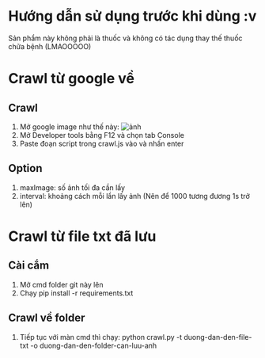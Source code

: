 # Hướng dẫn sử dụng trước khi dùng :v
Sản phẩm này không phải là thuốc và không có tác dụng thay thế thuốc chữa bệnh (LMAOOOOO)
# Crawl từ google về
## Crawl
1. Mở google image như thế này:
![ảnh](https://github.com/nhanh9d/CrawlGoogleImage/blob/master/1.PNG)
2. Mở Developer tools bằng F12 và chọn tab Console
3. Paste đoạn script trong crawl.js vào và nhấn enter
## Option
1. maxImage: số ảnh tối đa cần lấy
2. interval: khoảng cách mỗi lần lấy ảnh (Nên để 1000 tương đương 1s trở lên)

# Crawl từ file txt đã lưu
## Cài cắm
1. Mở cmd folder git này lên 
2. Chạy pip install -r requirements.txt
## Crawl về folder
1. Tiếp tục với màn cmd thì chạy:
   python crawl.py -t duong-dan-den-file-txt -o duong-dan-den-folder-can-luu-anh

